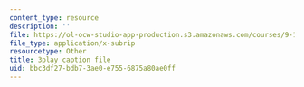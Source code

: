 ```yaml
---
content_type: resource
description: ''
file: https://ol-ocw-studio-app-production.s3.amazonaws.com/courses/9-14-brain-structure-and-its-origins-spring-2014/bbc3df27bdb73ae0e7556875a80ae0ff_555142.srt
file_type: application/x-subrip
resourcetype: Other
title: 3play caption file
uid: bbc3df27-bdb7-3ae0-e755-6875a80ae0ff
---
```

